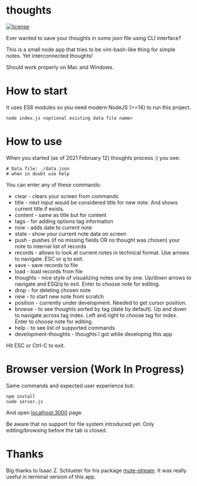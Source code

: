 # thoughts
[![license](https://img.shields.io/badge/license-MIT-blue.svg)](LICENSE)

Ever wanted to save your thoughts in some json file using CLI interface?

This is a small node app that tries to be vim-bash-like thing for simple notes. Yet interconnected thoughts!

Should work properly on Mac and Windows.

# How to start

It uses ES6 modules so you need modern NodeJS (>=14) to run this project.

```
node index.js <optional existing data file name>
```

# How to use

When you started (as of 2021 February 12) thoughts process :) you see:

```
# Data file: ./data.json
# when in doubt use help
```

You can enter any of these commands:

* clear - clears your screen from commands
* title - next input would be considered title for new note. And shows current title if exists.
* content - same as title but for content
* tags - for adding options tag information
* now - adds date to current note
* state - show your current note data on screen
* push - pushes (if no missing fields OR no thought was chosen) your note to internal list of records
* records - allows to look at current notes in technical format. Use arrows to navigate. ESC or q to exit.
* save - save records to file
* load - load records from file
* thoughts - nice style of visualizing notes one by one. Up/down arrows to navigate and ESQ/q to exit. Enter to choose note for editing.
* drop - for deleting chosen note
* new - to start new note from scratch
* position - currently under development. Needed to get cursor position.
* browse - to see thoughts sorted by tag (date by default). Up and down to navigate across tag index. Left and right to choose tag for index. Enter to choose note for editing.
* help - to see list of supported commands
* development-thoughts - thoughts I got while developing this app

Hit ESC or Ctrl-C to exit.

# Browser version (Work In Progress)

Same commands and expected user experience but:

```
npm install
node server.js
```

And open [localhost:3000](http://localhost:3000) page.

Be aware that no support for file system introduced yet. Only editing/browsing before the tab is closed.

# Thanks

Big thanks to Isaac Z. Schlueter for his package [mute-stream](https://github.com/isaacs/mute-stream#readme). It was really useful in terminal version of this app.